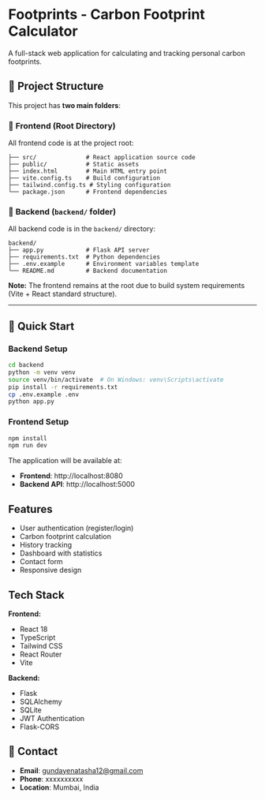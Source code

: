 # Footprints - Carbon Footprint Calculator

A full-stack web application for calculating and tracking personal carbon footprints.

## 📁 Project Structure

This project has **two main folders**:

### 🎨 **Frontend** (Root Directory)
All frontend code is at the project root:
```
├── src/              # React application source code
├── public/           # Static assets
├── index.html        # Main HTML entry point
├── vite.config.ts    # Build configuration
├── tailwind.config.ts # Styling configuration
└── package.json      # Frontend dependencies
```

### 🔧 **Backend** (`backend/` folder)
All backend code is in the `backend/` directory:
```
backend/
├── app.py            # Flask API server
├── requirements.txt  # Python dependencies
├── .env.example      # Environment variables template
└── README.md         # Backend documentation
```

**Note:** The frontend remains at the root due to build system requirements (Vite + React standard structure).

---

## 🚀 Quick Start

### Backend Setup
```bash
cd backend
python -m venv venv
source venv/bin/activate  # On Windows: venv\Scripts\activate
pip install -r requirements.txt
cp .env.example .env
python app.py
```

### Frontend Setup
```bash
npm install
npm run dev
```

The application will be available at:
- **Frontend**: http://localhost:8080
- **Backend API**: http://localhost:5000

## Features

- User authentication (register/login)
- Carbon footprint calculation
- History tracking
- Dashboard with statistics
- Contact form
- Responsive design

## Tech Stack

**Frontend:**
- React 18
- TypeScript
- Tailwind CSS
- React Router
- Vite

**Backend:**
- Flask
- SQLAlchemy
- SQLite
- JWT Authentication
- Flask-CORS

## 📧 Contact

- **Email**: gundayenatasha12@gmail.com
- **Phone**: xxxxxxxxxx
- **Location**: Mumbai, India
